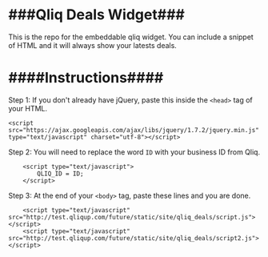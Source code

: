 ###Qliq Deals Widget###
======
This is the repo for the embeddable qliq widget.  You can include a snippet of HTML and it will always show your latests deals.

####Instructions####
======
Step 1:
If you don't already have jQuery, paste this inside the `<head>` tag of your HTML.

    <script src="https://ajax.googleapis.com/ajax/libs/jquery/1.7.2/jquery.min.js" type="text/javascript" charset="utf-8"></script>
        
Step 2:
You will need to replace the word `ID` with your business ID from Qliq.
 
        <script type="text/javascript">
            QLIQ_ID = ID;
        </script>
 
 Step 3:
 At the end of your `<body>` tag, paste these lines and you are done.
        
        <script type="text/javascript" src="http://test.qliqup.com/future/static/site/qliq_deals/script.js"></script>
        <script type="text/javascript" src="http://test.qliqup.com/future/static/site/qliq_deals/script2.js"></script>
        
 